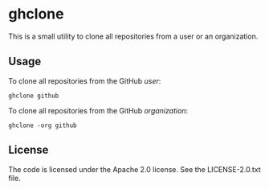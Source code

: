 ghclone
=======

This is a small utility to clone all repositories from a user or an organization.

Usage
-----

To clone all repositories from the GitHub *user*:

    ghclone github

To clone all repositories from the GitHub *organization*:

    ghclone -org github

License
-------

The code is licensed under the Apache 2.0 license. See the LICENSE-2.0.txt file.
